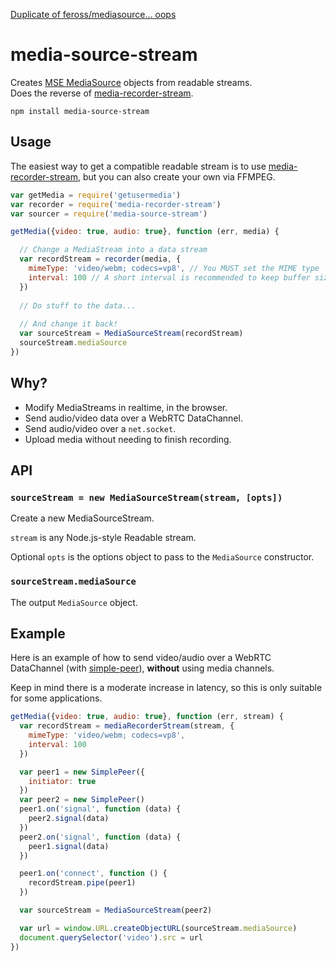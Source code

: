 [Duplicate of feross/mediasource... oops](https://github.com/feross/mediasource)

# media-source-stream
Creates [MSE MediaSource](https://developer.mozilla.org/en-US/docs/Web/API/MediaSource) objects from readable streams.  
Does the reverse of [media-recorder-stream](https://github.com/mafintosh/media-recorder-stream).  

```
npm install media-source-stream
```

## Usage
The easiest way to get a compatible readable stream is to use [media-recorder-stream](https://github.com/mafintosh/media-recorder-stream), but you can also create your own via FFMPEG.  

```javascript
var getMedia = require('getusermedia')
var recorder = require('media-recorder-stream')
var sourcer = require('media-source-stream')

getMedia({video: true, audio: true}, function (err, media) {

  // Change a MediaStream into a data stream
  var recordStream = recorder(media, {
    mimeType: 'video/webm; codecs=vp8', // You MUST set the MIME type
    interval: 100 // A short interval is recommended to keep buffer sizes low
  })
  
  // Do stuff to the data...
  
  // And change it back!
  var sourceStream = MediaSourceStream(recordStream)
  sourceStream.mediaSource
})
```

## Why?
- Modify MediaStreams in realtime, in the browser.
- Send audio/video data over a WebRTC DataChannel.
- Send audio/video over a `net.socket`.
- Upload media without needing to finish recording.

## API
### `sourceStream = new MediaSourceStream(stream, [opts])`  

Create a new MediaSourceStream.  

`stream` is any Node.js-style Readable stream.  

Optional `opts` is the options object to pass to the `MediaSource` constructor.  

### `sourceStream.mediaSource`  

The output `MediaSource` object.  

## Example
Here is an example of how to send video/audio over a WebRTC DataChannel (with [simple-peer](https://github.com/feross/simple-peer)), **without** using media channels.  

Keep in mind there is a moderate increase in latency, so this is only suitable for some applications.  

```javascript
getMedia({video: true, audio: true}, function (err, stream) {
  var recordStream = mediaRecorderStream(stream, {
    mimeType: 'video/webm; codecs=vp8',
    interval: 100
  })

  var peer1 = new SimplePeer({
    initiator: true
  })
  var peer2 = new SimplePeer()
  peer1.on('signal', function (data) {
    peer2.signal(data)
  })
  peer2.on('signal', function (data) {
    peer1.signal(data)
  })

  peer1.on('connect', function () {
    recordStream.pipe(peer1)
  })

  var sourceStream = MediaSourceStream(peer2)

  var url = window.URL.createObjectURL(sourceStream.mediaSource)
  document.querySelector('video').src = url
})
```

